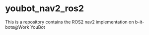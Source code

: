 # youbot_nav2_ros2
This is a repository contains the ROS2 nav2 implementation on b-it-bots@Work YouBot
